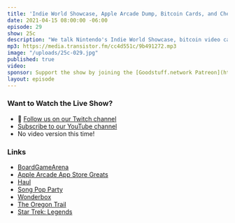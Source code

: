 ```yaml
---
title: 'Indie World Showcase, Apple Arcade Dump, Bitcoin Cards, and Chess'
date: 2021-04-15 08:00:00 -06:00
episode: 29
show: 25c
description: "We talk Nintendo's Indie World Showcase, bitcoin video cards, Apple Arcade dump of great new games, and chess gets pulled out again."
mp3: https://media.transistor.fm/cc4d551c/9b491272.mp3
image: "/uploads/25c-029.jpg"
published: true
video:
sponsor: Support the show by joining the [Goodstuff.network Patreon](https://www.patreon.com/goodstuff)
layout: episode
---
```


### Want to Watch the Live Show?

* 💙 [Follow us on our Twitch channel](https://goodstuff.network/twitch/)
* [Subscribe to our YouTube channel](https://www.youtube.com/user/goodstuffdotfm?sub_confirmation=1)
* No video version this time!

### Links

* [BoardGameArena](https://boardgamearena.com/)
* [Apple Arcade App Store Greats](https://apps.apple.com/us/story/id1555766085)
* [Haul](https://apps.apple.com/us/story/id1555778599)
* [Song Pop Party](https://apps.apple.com/us/app/songpop-party/id1551639567)
* [Wonderbox](https://apps.apple.com/eg/app/wonderbox-the-adventure-maker/id1520720139)
* [The Oregon Trail](https://apps.apple.com/us/app/the-oregon-trail/id1502228492)
* [Star Trek: Legends](https://apps.apple.com/us/app/star-trek-legends/id1529664467)
